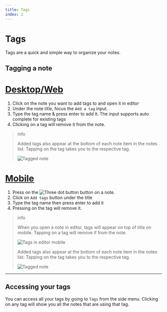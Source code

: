 ```yaml
---
title: Tags
index: 1
---
```


# Tags

Tags are a quick and simple way to organize your notes.

## Tagging a note

# [Desktop/Web](#/tab/web)

1. Click on the note you want to add tags to and open it in editor
2. Under the note title, focus the `Add a tag` input.
3. Type the tag name & press enter to add it. The input supports auto complete for existing tags
4. Clicking on a tag will remove it from the note.

> info
>
> Added tags also appear at the bottom of each note item in the notes list. Tapping on the tag takes you to the respective tag.
>
> ![Tagged note](/tagged-note.png)

# [Mobile](#/tab/mobile)

1. Press on the ![Three dot button](/three-dot-button.png) button on a note.
2. Click on `Add tags` button under the title
3. Type the tag name then press enter to add it
4. Pressing on the tag will remove it.

> info
>
> When you open a note in editor, tags will appear on top of title on mobile. Tapping on a tag will remove if from the note.
>
> ![Tags in editor mobile](/tags-in-editor.png)
>
> Added tags also appear at the bottom of each note item in the notes list. Tapping on the tag takes you to the respective tag.
>
> ![Tagged note](/tagged-note-mobile.png)

---

## Accessing your tags

You can access all your tags by going to `Tags` from the side menu. Clicking on any tag will show you all the notes that are using that tag.
